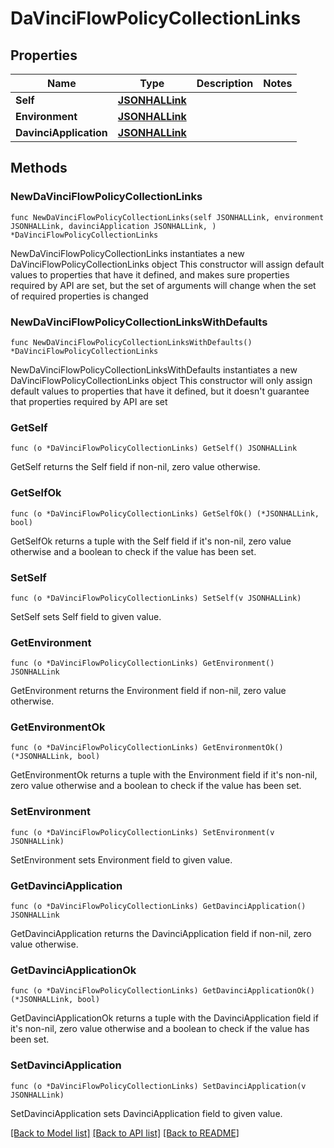 # DaVinciFlowPolicyCollectionLinks

## Properties

Name | Type | Description | Notes
------------ | ------------- | ------------- | -------------
**Self** | [**JSONHALLink**](JSONHALLink.md) |  | 
**Environment** | [**JSONHALLink**](JSONHALLink.md) |  | 
**DavinciApplication** | [**JSONHALLink**](JSONHALLink.md) |  | 

## Methods

### NewDaVinciFlowPolicyCollectionLinks

`func NewDaVinciFlowPolicyCollectionLinks(self JSONHALLink, environment JSONHALLink, davinciApplication JSONHALLink, ) *DaVinciFlowPolicyCollectionLinks`

NewDaVinciFlowPolicyCollectionLinks instantiates a new DaVinciFlowPolicyCollectionLinks object
This constructor will assign default values to properties that have it defined,
and makes sure properties required by API are set, but the set of arguments
will change when the set of required properties is changed

### NewDaVinciFlowPolicyCollectionLinksWithDefaults

`func NewDaVinciFlowPolicyCollectionLinksWithDefaults() *DaVinciFlowPolicyCollectionLinks`

NewDaVinciFlowPolicyCollectionLinksWithDefaults instantiates a new DaVinciFlowPolicyCollectionLinks object
This constructor will only assign default values to properties that have it defined,
but it doesn't guarantee that properties required by API are set

### GetSelf

`func (o *DaVinciFlowPolicyCollectionLinks) GetSelf() JSONHALLink`

GetSelf returns the Self field if non-nil, zero value otherwise.

### GetSelfOk

`func (o *DaVinciFlowPolicyCollectionLinks) GetSelfOk() (*JSONHALLink, bool)`

GetSelfOk returns a tuple with the Self field if it's non-nil, zero value otherwise
and a boolean to check if the value has been set.

### SetSelf

`func (o *DaVinciFlowPolicyCollectionLinks) SetSelf(v JSONHALLink)`

SetSelf sets Self field to given value.


### GetEnvironment

`func (o *DaVinciFlowPolicyCollectionLinks) GetEnvironment() JSONHALLink`

GetEnvironment returns the Environment field if non-nil, zero value otherwise.

### GetEnvironmentOk

`func (o *DaVinciFlowPolicyCollectionLinks) GetEnvironmentOk() (*JSONHALLink, bool)`

GetEnvironmentOk returns a tuple with the Environment field if it's non-nil, zero value otherwise
and a boolean to check if the value has been set.

### SetEnvironment

`func (o *DaVinciFlowPolicyCollectionLinks) SetEnvironment(v JSONHALLink)`

SetEnvironment sets Environment field to given value.


### GetDavinciApplication

`func (o *DaVinciFlowPolicyCollectionLinks) GetDavinciApplication() JSONHALLink`

GetDavinciApplication returns the DavinciApplication field if non-nil, zero value otherwise.

### GetDavinciApplicationOk

`func (o *DaVinciFlowPolicyCollectionLinks) GetDavinciApplicationOk() (*JSONHALLink, bool)`

GetDavinciApplicationOk returns a tuple with the DavinciApplication field if it's non-nil, zero value otherwise
and a boolean to check if the value has been set.

### SetDavinciApplication

`func (o *DaVinciFlowPolicyCollectionLinks) SetDavinciApplication(v JSONHALLink)`

SetDavinciApplication sets DavinciApplication field to given value.



[[Back to Model list]](../README.md#documentation-for-models) [[Back to API list]](../README.md#documentation-for-api-endpoints) [[Back to README]](../README.md)


